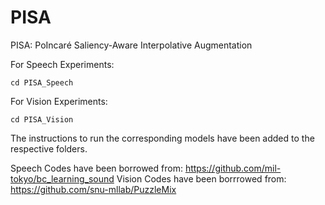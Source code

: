 # PISA
PISA: PoIncaré Saliency-Aware Interpolative Augmentation

For Speech Experiments:

```
cd PISA_Speech
```

For Vision Experiments:

```
cd PISA_Vision
```

The instructions to run the corresponding models have been added to the respective folders.

Speech Codes have been borrowed from: https://github.com/mil-tokyo/bc_learning_sound
Vision Codes have been borrrowed from: https://github.com/snu-mllab/PuzzleMix
